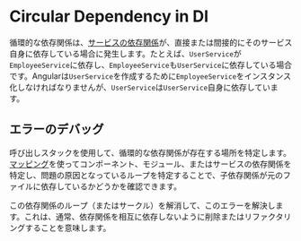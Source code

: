 # Circular Dependency in DI

<docs-video src="https://www.youtube.com/embed/CpLOm4o_FzM"/>

循環的な依存関係は、[サービスの依存関係](guide/di/hierarchical-dependency-injection)が、直接または間接的にそのサービス自身に依存している場合に発生します。たとえば、`UserService`が`EmployeeService`に依存し、`EmployeeService`も`UserService`に依存している場合です。Angularは`UserService`を作成するために`EmployeeService`をインスタンス化しなければなりませんが、`UserService`は`UserService`自身に依存しています。

## エラーのデバッグ

呼び出しスタックを使用して、循環的な依存関係が存在する場所を特定します。
[マッピング](guide/di/di-in-action)を使ってコンポーネント、モジュール、またはサービスの依存関係を特定し、問題の原因となっているループを特定することで、子依存関係が元のファイルに依存しているかどうかを確認できます。

この依存関係のループ（またはサークル）を解消して、このエラーを解決します。これは、通常、依存関係を相互に依存しないように削除またはリファクタリングすることを意味します。
